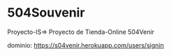 # 504Souvenir 
Proyecto-IS=>
Proyecto de Tienda-Online 504Venir

dominio: https://s04venir.herokuapp.com/users/signin
